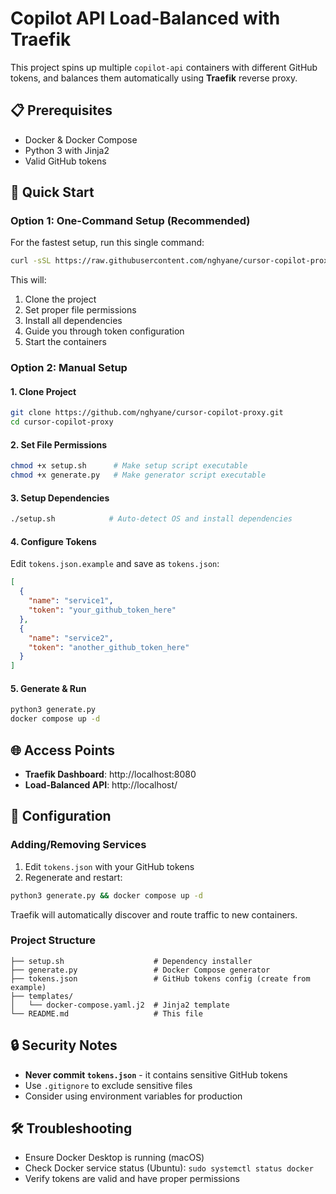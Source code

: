 # Copilot API Load-Balanced with Traefik

This project spins up multiple `copilot-api` containers with different GitHub tokens,
and balances them automatically using **Traefik** reverse proxy.

## 📋 Prerequisites

- Docker & Docker Compose
- Python 3 with Jinja2
- Valid GitHub tokens

## 🚀 Quick Start

### Option 1: One-Command Setup (Recommended)
For the fastest setup, run this single command:
```bash
curl -sSL https://raw.githubusercontent.com/nghyane/cursor-copilot-proxy/main/quick-setup.sh | bash
```

This will:
1. Clone the project
2. Set proper file permissions
3. Install all dependencies
4. Guide you through token configuration
5. Start the containers

### Option 2: Manual Setup

#### 1. Clone Project
```bash
git clone https://github.com/nghyane/cursor-copilot-proxy.git
cd cursor-copilot-proxy
```

#### 2. Set File Permissions
```bash
chmod +x setup.sh      # Make setup script executable
chmod +x generate.py   # Make generator script executable
```

#### 3. Setup Dependencies
```bash
./setup.sh            # Auto-detect OS and install dependencies
```

#### 4. Configure Tokens
Edit `tokens.json.example` and save as `tokens.json`:
```json
[
  {
    "name": "service1",
    "token": "your_github_token_here"
  },
  {
    "name": "service2", 
    "token": "another_github_token_here"
  }
]
```

#### 5. Generate & Run
```bash
python3 generate.py 
docker compose up -d  
```

## 🌐 Access Points

- **Traefik Dashboard**: http://localhost:8080
- **Load-Balanced API**: http://localhost/

## 📝 Configuration

### Adding/Removing Services

1. Edit `tokens.json` with your GitHub tokens
2. Regenerate and restart:
```bash
python3 generate.py && docker compose up -d
```

Traefik will automatically discover and route traffic to new containers.

### Project Structure

```
├── setup.sh                    # Dependency installer
├── generate.py                 # Docker Compose generator
├── tokens.json                 # GitHub tokens config (create from example)
├── templates/
│   └── docker-compose.yaml.j2  # Jinja2 template
└── README.md                   # This file
```

## 🔒 Security Notes

- **Never commit `tokens.json`** - it contains sensitive GitHub tokens
- Use `.gitignore` to exclude sensitive files
- Consider using environment variables for production

## 🛠️ Troubleshooting

- Ensure Docker Desktop is running (macOS)
- Check Docker service status (Ubuntu): `sudo systemctl status docker`
- Verify tokens are valid and have proper permissions
